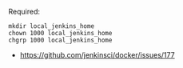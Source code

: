 Required:

```
mkdir local_jenkins_home
chown 1000 local_jenkins_home
chgrp 1000 local_jenkins_home
```

* https://github.com/jenkinsci/docker/issues/177